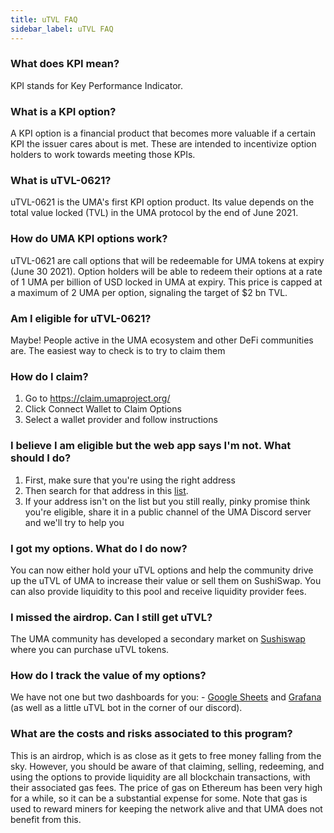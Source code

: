 ```yaml
---
title: uTVL FAQ
sidebar_label: uTVL FAQ
---
```


### What does KPI mean? 
KPI stands for Key Performance Indicator. 

### What is a KPI option? 
A KPI option is a financial product that becomes more valuable if a certain KPI the issuer cares about is met. These are intended to incentivize option holders to work towards meeting those KPIs.

### What is uTVL-0621? 
uTVL-0621 is the UMA's first KPI option product. Its value depends on the total value locked (TVL) in the UMA protocol by the end of June 2021. 

### How do UMA KPI options work? 
uTVL-0621 are call options that will be redeemable for UMA tokens at expiry (June 30 2021). Option holders will be able to redeem their options at a rate of 1 UMA per billion of USD locked in UMA at expiry. This price is capped at a maximum of 2 UMA per option, signaling the target of $2 bn TVL. 

### Am I eligible for uTVL-0621? 
Maybe! People active in the UMA ecosystem and other DeFi communities are. The easiest way to check is to try to claim them 

### How do I claim? 
1. Go to https://claim.umaproject.org/ 
2. Click Connect Wallet to Claim Options 
3. Select a wallet provider and follow instructions 

### I believe I am eligible but the web app says I'm not. What should I do? 
1. First, make sure that you're using the right address 
2. Then search for that address in this [list](https://github.com/UMAprotocol/token-distribution/blob/master/outputs/governance_recipients.json). 
3. If your address isn't on the list but you still really, pinky promise think you're eligible, share it in a public channel of the UMA Discord server and we'll try to help you

### I got my options. What do I do now? 
You can now either hold your uTVL options and help the community drive up the uTVL of UMA to increase their value or sell them on SushiSwap.  You can also provide liquidity to this pool and receive liquidity provider fees. 

### I missed the airdrop.  Can I still get uTVL?
The UMA community has developed a secondary market on [Sushiswap](https://app.sushi.com/pair/0x0ba348713a1ad7079cd741a2358fcdc7322d3db1) where you can purchase uTVL tokens. 

### How do I track the value of my options? 
We have not one but two dashboards for you: - [Google Sheets](https://docs.google.com/spreadsheets/d/e/2PACX-1vSEMURxiVQuu6jSDp2zmI7kdKKaJjgmhWNiVjwStyJekDx9hWgclKzm_yv9iyj82IRP4d9dZ8rgvCCB/pubhtml#) and [Grafana](https://monitor.simpleid.xyz/d/x4CYPILGk/uma?orgId=1&refresh=1m)
(as well as a little uTVL bot in the corner of our discord).

### What are the costs and risks associated to this program? 
This is an airdrop, which is as close as it gets to free money falling from the sky. However, you should be aware of that claiming, selling, redeeming, and using the options to provide liquidity are all blockchain transactions, with their associated gas fees. The price of gas on Ethereum has been very high for a while, so it can be a substantial expense for some. Note that gas is used to reward miners for keeping the network alive and that UMA does not benefit from this. 